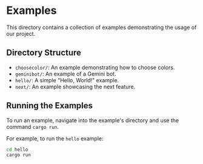 # Examples

This directory contains a collection of examples demonstrating the usage of our project.

## Directory Structure

- `choosecolor/`: An example demonstrating how to choose colors.
- `geminibot/`: An example of a Gemini bot.
- `hello/`: A simple "Hello, World!" example.
- `next/`: An example showcasing the next feature.

## Running the Examples

To run an example, navigate into the example's directory and use the command `cargo run`.

For example, to run the `hello` example:

```sh
cd hello
cargo run
``` 